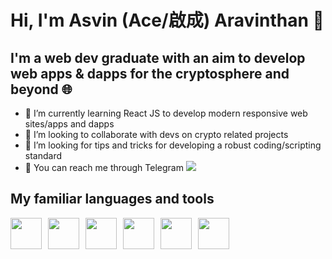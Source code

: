 # Hi, I'm Asvin (Ace/啟成) Aravinthan 👋

## I'm a web dev graduate with an aim to develop web apps & dapps for the cryptosphere and beyond 🌐

- 🌱 I’m currently learning React JS to develop modern responsive web sites/apps and dapps
- 👯 I’m looking to collaborate with devs on crypto related projects
- 🤔 I’m looking for tips and tricks for developing a robust coding/scripting standard
- 📨 You can reach me through Telegram <img style="height=50 padding-top:5px" src="https://files.brandlogos.net/svg/WMXi7xYVyY/Telegram-OfAicCi46_brandlogos.net.svg" href="https://t.me/BIZKIT551"/>

## My familiar languages and tools
<img height=50 src="https://cdn.jsdelivr.net/gh/devicons/devicon/icons/html5/html5-original.svg" style="padding-right:10px;"/><img height=50 src="https://cdn.jsdelivr.net/gh/devicons/devicon/icons/css3/css3-original.svg" style="padding-right:10px;"/><img height=50 src="https://cdn.jsdelivr.net/gh/devicons/devicon/icons/react/react-original.svg" style="padding-right:10px;"/><img height=50 src="https://cdn.jsdelivr.net/gh/devicons/devicon/icons/git/git-plain.svg" style="padding-right:10px;"/><img height=50 src="https://cdn.jsdelivr.net/gh/devicons/devicon/icons/github/github-original.svg" style="padding-right:10px;"/><img height=50 src="https://cdn.jsdelivr.net/gh/devicons/devicon/icons/bash/bash-original.svg"/>
